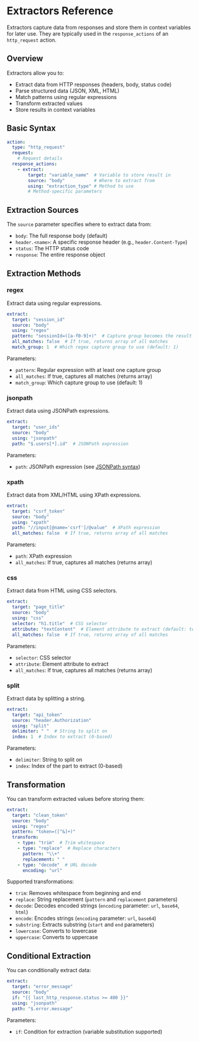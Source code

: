 # Extractors Reference

Extractors capture data from responses and store them in context variables for later use. They are typically used in the `response_actions` of an `http_request` action.

## Overview

Extractors allow you to:
- Extract data from HTTP responses (headers, body, status code)
- Parse structured data (JSON, XML, HTML)
- Match patterns using regular expressions
- Transform extracted values
- Store results in context variables

## Basic Syntax

```yaml
action:
  type: "http_request"
  request:
    # Request details
  response_actions:
    - extract:
        target: "variable_name"  # Variable to store result in
        source: "body"           # Where to extract from
        using: "extraction_type" # Method to use
        # Method-specific parameters
```

## Extraction Sources

The `source` parameter specifies where to extract data from:

- `body`: The full response body (default)
- `header.<name>`: A specific response header (e.g., `header.Content-Type`)
- `status`: The HTTP status code
- `response`: The entire response object

## Extraction Methods

### regex

Extract data using regular expressions.

```yaml
extract:
  target: "session_id"
  source: "body"
  using: "regex"
  pattern: "sessionId=([a-f0-9]+)"  # Capture group becomes the result
  all_matches: false  # If true, returns array of all matches
  match_group: 1  # Which regex capture group to use (default: 1)
```

Parameters:
- `pattern`: Regular expression with at least one capture group
- `all_matches`: If true, captures all matches (returns array)
- `match_group`: Which capture group to use (default: 1)

### jsonpath

Extract data using JSONPath expressions.

```yaml
extract:
  target: "user_ids"
  source: "body"
  using: "jsonpath"
  path: "$.users[*].id"  # JSONPath expression
```

Parameters:
- `path`: JSONPath expression (see [JSONPath syntax](https://goessner.net/articles/JsonPath/))

### xpath

Extract data from XML/HTML using XPath expressions.

```yaml
extract:
  target: "csrf_token"
  source: "body"
  using: "xpath"
  path: "//input[@name='csrf']/@value"  # XPath expression
  all_matches: false  # If true, returns array of all matches
```

Parameters:
- `path`: XPath expression
- `all_matches`: If true, captures all matches (returns array)

### css

Extract data from HTML using CSS selectors.

```yaml
extract:
  target: "page_title"
  source: "body"
  using: "css"
  selector: "h1.title"  # CSS selector
  attribute: "textContent"  # Element attribute to extract (default: textContent)
  all_matches: false  # If true, returns array of all matches
```

Parameters:
- `selector`: CSS selector
- `attribute`: Element attribute to extract
- `all_matches`: If true, captures all matches (returns array)

### split

Extract data by splitting a string.

```yaml
extract:
  target: "api_token"
  source: "header.Authorization"
  using: "split"
  delimiter: " "  # String to split on
  index: 1  # Index to extract (0-based)
```

Parameters:
- `delimiter`: String to split on
- `index`: Index of the part to extract (0-based)

## Transformation

You can transform extracted values before storing them:

```yaml
extract:
  target: "clean_token"
  source: "body"
  using: "regex"
  pattern: "token=([^&]+)"
  transform:
    - type: "trim"  # Trim whitespace
    - type: "replace"  # Replace characters
      pattern: "\\+"
      replacement: " "
    - type: "decode"  # URL decode
      encoding: "url"
```

Supported transformations:
- `trim`: Removes whitespace from beginning and end
- `replace`: String replacement (`pattern` and `replacement` parameters)
- `decode`: Decodes encoded strings (`encoding` parameter: `url`, `base64`, `html`)
- `encode`: Encodes strings (`encoding` parameter: `url`, `base64`)
- `substring`: Extracts substring (`start` and `end` parameters)
- `lowercase`: Converts to lowercase
- `uppercase`: Converts to uppercase

## Conditional Extraction

You can conditionally extract data:

```yaml
extract:
  target: "error_message"
  source: "body"
  if: "{{ last_http_response.status >= 400 }}"
  using: "jsonpath"
  path: "$.error.message"
```

Parameters:
- `if`: Condition for extraction (variable substitution supported)
